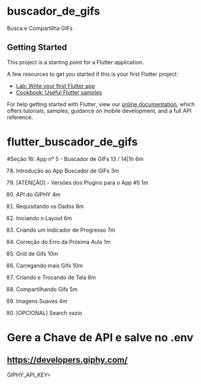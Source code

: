 # buscador_de_gifs

Busca e Compartilha GIFs

## Getting Started

This project is a starting point for a Flutter application.

A few resources to get you started if this is your first Flutter project:

- [Lab: Write your first Flutter app](https://flutter.dev/docs/get-started/codelab)
- [Cookbook: Useful Flutter samples](https://flutter.dev/docs/cookbook)

For help getting started with Flutter, view our
[online documentation](https://flutter.dev/docs), which offers tutorials,
samples, guidance on mobile development, and a full API reference.
# flutter_buscador_de_gifs

#Seção 16: App nº 5 - Buscador de GIFs
 13 / 14|1h 6m

 78. Introdução ao App Buscador de GIFs
 3m

 79. [ATENÇÃO] - Versões dos Plugins para o App #5
 1m

 80. API do GIPHY
 4m

 81. Requisitando os Dados
 8m

 82. Iniciando o Layout
 6m

 83. Criando um Indicador de Progresso
 7m

 84. Correção do Erro da Próxima Aula
 1m

 85. Grid de Gifs
 10m

 86. Carregando mais Gifs
 10m

 87. Criando e Trocando de Tela
 8m

 88. Compartilhando Gifs
 5m

 89. Imagens Suaves
 4m

 90. [OPCIONAL] Search vazio

 # Gere a Chave de API e salve no .env
 ## https://developers.giphy.com/

 GIPHY_API_KEY=
